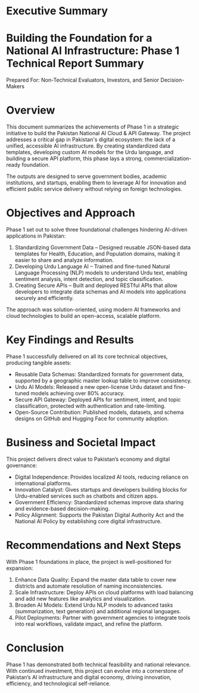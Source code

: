 # Executive Summary

# Building the Foundation for a National AI Infrastructure: Phase 1 Technical Report Summary

Prepared For: Non-Technical Evaluators, Investors, and Senior Decision-Makers

# Overview
This document summarizes the achievements of Phase 1 in a strategic initiative to build the Pakistan National AI Cloud & API Gateway. The project addresses a critical gap in Pakistan's digital ecosystem: the lack of a unified, accessible AI infrastructure. By creating standardized data templates, developing custom AI models for the Urdu language, and building a secure API platform, this phase lays a strong, commercialization-ready foundation.

The outputs are designed to serve government bodies, academic institutions, and startups, enabling them to leverage AI for innovation and efficient public service delivery without relying on foreign technologies.

# Objectives and Approach
Phase 1 set out to solve three foundational challenges hindering AI-driven applications in Pakistan:

1. Standardizing Government Data – Designed reusable JSON-based data templates for Health, Education, and Population domains, making it easier to share and analyze information.
2. Developing Urdu Language AI – Trained and fine-tuned Natural Language Processing (NLP) models to understand Urdu text, enabling sentiment analysis, intent detection, and topic classification.
3. Creating Secure APIs – Built and deployed RESTful APIs that allow developers to integrate data schemas and AI models into applications securely and efficiently.

The approach was solution-oriented, using modern AI frameworks and cloud technologies to build an open-access, scalable platform.

# Key Findings and Results
Phase 1 successfully delivered on all its core technical objectives, producing tangible assets:

- Reusable Data Schemas: Standardized formats for government data, supported by a geographic master lookup table to improve consistency.
- Urdu AI Models: Released a new open-license Urdu dataset and fine-tuned models achieving over 80% accuracy.
- Secure API Gateway: Deployed APIs for sentiment, intent, and topic classification, protected with authentication and rate-limiting.
- Open-Source Contribution: Published models, datasets, and schema designs on GitHub and Hugging Face for community adoption.

# Business and Societal Impact
This project delivers direct value to Pakistan’s economy and digital governance:

- Digital Independence: Provides localized AI tools, reducing reliance on international platforms.
- Innovation Catalyst: Gives startups and developers building blocks for Urdu-enabled services such as chatbots and citizen apps.
- Government Efficiency: Standardized schemas improve data sharing and evidence-based decision-making.
- Policy Alignment: Supports the Pakistan Digital Authority Act and the National AI Policy by establishing core digital infrastructure.

# Recommendations and Next Steps
With Phase 1 foundations in place, the project is well-positioned for expansion:

1. Enhance Data Quality: Expand the master data table to cover new districts and automate resolution of naming inconsistencies.
2. Scale Infrastructure: Deploy APIs on cloud platforms with load balancing and add new features like analytics and visualization.
3. Broaden AI Models: Extend Urdu NLP models to advanced tasks (summarization, text generation) and additional regional languages.
4. Pilot Deployments: Partner with government agencies to integrate tools into real workflows, validate impact, and refine the platform.

# Conclusion
Phase 1 has demonstrated both technical feasibility and national relevance. With continued investment, this project can evolve into a cornerstone of Pakistan’s AI infrastructure and digital economy, driving innovation, efficiency, and technological self-reliance.
